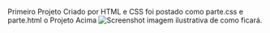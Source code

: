 Primeiro Projeto Criado por HTML e CSS 
foi postado como parte.css e parte.html o Projeto Acima
![Screenshot](https://github.com/user-attachments/assets/ccc57cf4-b6d6-4993-9261-688192141f18)
imagem ilustrativa de como ficará.
